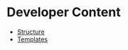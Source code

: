 # Developer Content

* [Structure]({%}&page=Dev/structure)
* [Templates]({%}&page=Dev/api_template)
